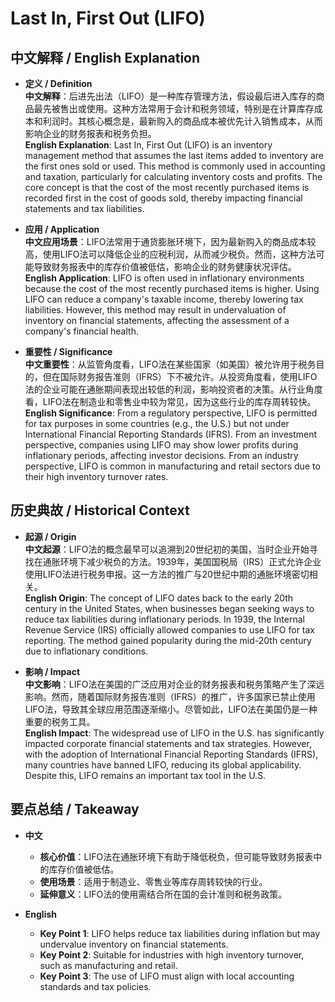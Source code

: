 # Last In, First Out (LIFO)

## 中文解释 / English Explanation

* **定义 / Definition**  
  **中文解释**：后进先出法（LIFO）是一种库存管理方法，假设最后进入库存的商品最先被售出或使用。这种方法常用于会计和税务领域，特别是在计算库存成本和利润时。其核心概念是，最新购入的商品成本被优先计入销售成本，从而影响企业的财务报表和税务负担。  
  **English Explanation**: Last In, First Out (LIFO) is an inventory management method that assumes the last items added to inventory are the first ones sold or used. This method is commonly used in accounting and taxation, particularly for calculating inventory costs and profits. The core concept is that the cost of the most recently purchased items is recorded first in the cost of goods sold, thereby impacting financial statements and tax liabilities.

* **应用 / Application**  
  **中文应用场景**：LIFO法常用于通货膨胀环境下，因为最新购入的商品成本较高，使用LIFO法可以降低企业的应税利润，从而减少税负。然而，这种方法可能导致财务报表中的库存价值被低估，影响企业的财务健康状况评估。  
  **English Application**: LIFO is often used in inflationary environments because the cost of the most recently purchased items is higher. Using LIFO can reduce a company's taxable income, thereby lowering tax liabilities. However, this method may result in undervaluation of inventory on financial statements, affecting the assessment of a company's financial health.

* **重要性 / Significance**  
  **中文重要性**：从监管角度看，LIFO法在某些国家（如美国）被允许用于税务目的，但在国际财务报告准则（IFRS）下不被允许。从投资角度看，使用LIFO法的企业可能在通胀期间表现出较低的利润，影响投资者的决策。从行业角度看，LIFO法在制造业和零售业中较为常见，因为这些行业的库存周转较快。  
  **English Significance**: From a regulatory perspective, LIFO is permitted for tax purposes in some countries (e.g., the U.S.) but not under International Financial Reporting Standards (IFRS). From an investment perspective, companies using LIFO may show lower profits during inflationary periods, affecting investor decisions. From an industry perspective, LIFO is common in manufacturing and retail sectors due to their high inventory turnover rates.

## 历史典故 / Historical Context

* **起源 / Origin**  
  **中文起源**：LIFO法的概念最早可以追溯到20世纪初的美国，当时企业开始寻找在通胀环境下减少税负的方法。1939年，美国国税局（IRS）正式允许企业使用LIFO法进行税务申报。这一方法的推广与20世纪中期的通胀环境密切相关。  
  **English Origin**: The concept of LIFO dates back to the early 20th century in the United States, when businesses began seeking ways to reduce tax liabilities during inflationary periods. In 1939, the Internal Revenue Service (IRS) officially allowed companies to use LIFO for tax reporting. The method gained popularity during the mid-20th century due to inflationary conditions.

* **影响 / Impact**  
  **中文影响**：LIFO法在美国的广泛应用对企业的财务报表和税务策略产生了深远影响。然而，随着国际财务报告准则（IFRS）的推广，许多国家已禁止使用LIFO法，导致其全球应用范围逐渐缩小。尽管如此，LIFO法在美国仍是一种重要的税务工具。  
  **English Impact**: The widespread use of LIFO in the U.S. has significantly impacted corporate financial statements and tax strategies. However, with the adoption of International Financial Reporting Standards (IFRS), many countries have banned LIFO, reducing its global applicability. Despite this, LIFO remains an important tax tool in the U.S.

## 要点总结 / Takeaway

* **中文**  
  - **核心价值**：LIFO法在通胀环境下有助于降低税负，但可能导致财务报表中的库存价值被低估。  
  - **使用场景**：适用于制造业、零售业等库存周转较快的行业。  
  - **延伸意义**：LIFO法的使用需结合所在国的会计准则和税务政策。

* **English**  
  - **Key Point 1**: LIFO helps reduce tax liabilities during inflation but may undervalue inventory on financial statements.  
  - **Key Point 2**: Suitable for industries with high inventory turnover, such as manufacturing and retail.  
  - **Key Point 3**: The use of LIFO must align with local accounting standards and tax policies.